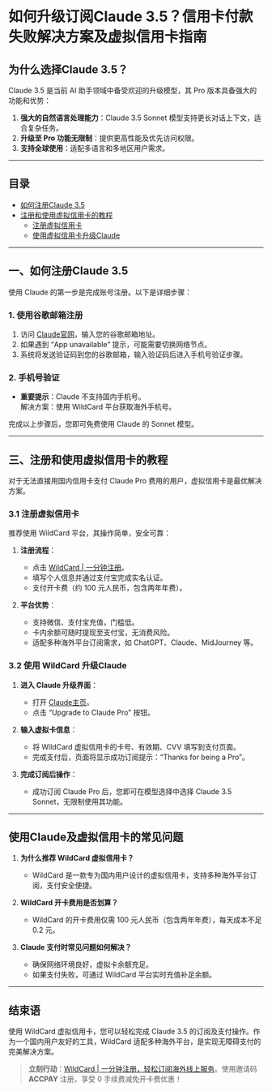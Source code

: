 # 如何升级订阅Claude 3.5？信用卡付款失败解决方案及虚拟信用卡指南



## 为什么选择Claude 3.5？

Claude 3.5 是当前 AI 助手领域中备受欢迎的升级模型，其 Pro 版本具备强大的功能和优势：

1. **强大的自然语言处理能力**：Claude 3.5 Sonnet 模型支持更长对话上下文，适合复杂任务。  
2. **升级至 Pro 功能无限制**：提供更高性能及优先访问权限。  
3. **支持全球使用**：适配多语言和多地区用户需求。

---

## 目录

- [如何注册Claude 3.5](#一如何注册claude-35)  
- [注册和使用虚拟信用卡的教程](#三注册和使用虚拟信用卡的教程)  
  - [注册虚拟信用卡](#31-注册虚拟信用卡)  
  - [使用虚拟信用卡升级Claude](#32-使用wildcard-升级claude)

---

## 一、如何注册Claude 3.5

使用 Claude 的第一步是完成账号注册。以下是详细步骤：

### 1. 使用谷歌邮箱注册

1. 访问 [Claude官网](https://claude.ai/chat)，输入您的谷歌邮箱地址。  
2. 如果遇到 “App unavailable” 提示，可能需要切换网络节点。  
3. 系统将发送验证码到您的谷歌邮箱，输入验证码后进入手机号验证步骤。

### 2. 手机号验证

- **重要提示**：Claude 不支持国内手机号。  
  解决方案：使用 WildCard 平台获取海外手机号。

完成以上步骤后，您即可免费使用 Claude 的 Sonnet 模型。

---

## 三、注册和使用虚拟信用卡的教程

对于无法直接用国内信用卡支付 Claude Pro 费用的用户，虚拟信用卡是最优解决方案。

### 3.1 注册虚拟信用卡

推荐使用 WildCard 平台，其操作简单，安全可靠：

1. **注册流程**：  
   - 点击 [WildCard | 一分钟注册](https://bit.ly/bewildcard)。  
   - 填写个人信息并通过支付宝完成实名认证。  
   - 支付开卡费（约 100 元人民币，包含两年年费）。

2. **平台优势**：  
   - 支持微信、支付宝充值，门槛低。  
   - 卡内余额可随时提现至支付宝，无消费风险。  
   - 适配多种海外平台订阅需求，如 ChatGPT、Claude、MidJourney 等。

### 3.2 使用 WildCard 升级Claude

1. **进入 Claude 升级界面**：  
   - 打开 [Claude主页](https://claude.ai/chats)。  
   - 点击 “Upgrade to Claude Pro” 按钮。

2. **输入虚拟卡信息**：  
   - 将 WildCard 虚拟信用卡的卡号、有效期、CVV 填写到支付页面。  
   - 完成支付后，页面将显示成功订阅提示：“Thanks for being a Pro”。

3. **完成订阅后操作**：  
   - 成功订阅 Claude Pro 后，您即可在模型选择中选择 Claude 3.5 Sonnet，无限制使用其功能。

---

## 使用Claude及虚拟信用卡的常见问题

1. **为什么推荐 WildCard 虚拟信用卡？**  
   - WildCard 是一款专为国内用户设计的虚拟信用卡，支持多种海外平台订阅，支付安全便捷。  

2. **WildCard 开卡费用是否划算？**  
   - WildCard 的开卡费用仅需 100 元人民币（包含两年年费），每天成本不足 0.2 元。  

3. **Claude 支付时常见问题如何解决？**  
   - 确保网络环境良好，虚拟卡余额充足。  
   - 如果支付失败，可通过 WildCard 平台实时充值补足余额。

---

## 结束语

使用 WildCard 虚拟信用卡，您可以轻松完成 Claude 3.5 的订阅及支付操作。作为一个国内用户友好的工具，WildCard 适配多种海外平台，是实现无障碍支付的完美解决方案。

> **立刻行动**：[WildCard | 一分钟注册，轻松订阅海外线上服务](https://bit.ly/bewildcard)。使用邀请码 **ACCPAY** 注册，享受 0 手续费减免开卡费优惠！
